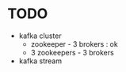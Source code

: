 # TODO
* kafka cluster
    * zookeeper - 3 brokers : ok
    * 3 zookeepers - 3 brokers
* kafka stream

